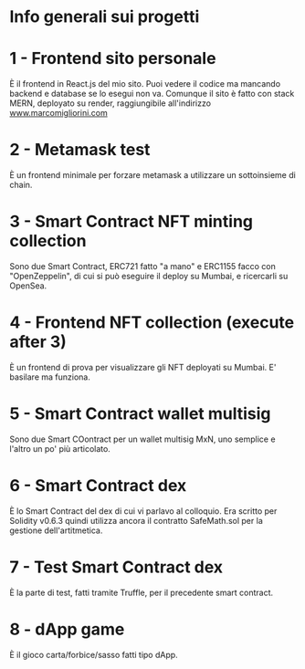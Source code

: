 # Info generali sui progetti

# 1 - Frontend sito personale

È il frontend in React.js del mio sito. Puoi vedere il codice ma mancando backend e database se lo esegui non va.
Comunque il sito è fatto con stack MERN, deployato su render, raggiungibile all'indirizzo www.marcomigliorini.com

# 2 - Metamask test

È un frontend minimale per forzare metamask a utilizzare un sottoinsieme di chain.

# 3 - Smart Contract NFT minting collection

Sono due Smart Contract, ERC721 fatto "a mano" e ERC1155 facco con "OpenZeppelin", di cui si può eseguire il deploy su Mumbai, e ricercarli su OpenSea.

# 4 - Frontend NFT collection (execute after 3)

È un frontend di prova per visualizzare gli NFT deployati su Mumbai. E' basilare ma funziona.

# 5 - Smart Contract wallet multisig

Sono due Smart COontract per un wallet multisig MxN, uno semplice e l'altro un po' più articolato.

# 6 - Smart Contract dex

È lo Smart Contract del dex di cui vi parlavo al colloquio. Era scritto per Solidity v0.6.3 quindi utilizza ancora il contratto SafeMath.sol per la gestione dell'artitmetica.

# 7 - Test Smart Contract dex

È la parte di test, fatti tramite Truffle, per il precedente smart contract.

# 8 - dApp game

È il gioco carta/forbice/sasso fatti tipo dApp.
